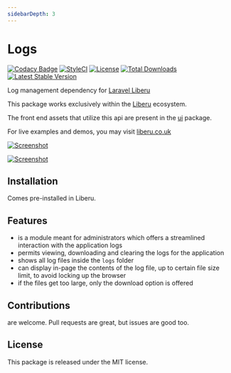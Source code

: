 ```yaml
---
sidebarDepth: 3
---
```


# Logs

[![Codacy Badge](https://api.codacy.com/project/badge/Grade/28c7bcb0b5d2451783990e0a151f0a44)](https://www.codacy.com/app/laravel-liberu/logs?utm_source=github.com&amp;utm_medium=referral&amp;utm_content=laravel-liberu/logs&amp;utm_campaign=Badge_Grade)
[![StyleCI](https://github.styleci.io/repos/85624363/shield?branch=master)](https://github.styleci.io/repos/85624363)
[![License](https://poser.pugx.org/laravel-liberu/logs/license)](https://packagist.org/packages/laravel-liberu/logs)
[![Total Downloads](https://poser.pugx.org/laravel-liberu/logs/downloads)](https://packagist.org/packages/laravel-liberu/logs)
[![Latest Stable Version](https://poser.pugx.org/laravel-liberu/logs/version)](https://packagist.org/packages/laravel-liberu/logs)

Log management dependency for [Laravel Liberu](https://github.com/laravel-liberu/Liberu)

This package works exclusively within the [Liberu](https://github.com/laravel-liberu/Liberu) ecosystem.

The front end assets that utilize this api are present in the [ui](https://github.com/liberu-ui/ui) package.

For live examples and demos, you may visit [liberu.co.uk](https://www.liberu.co.uk)

[![Screenshot](https://laravel-liberu.github.io/logs/screenshots/bulma_004_thumb.png)](https://laravel-liberu.github.io/logs/screenshots/bulma_004.png)

[![Screenshot](https://laravel-liberu.github.io/logs/screenshots/bulma_005_thumb.png)](https://laravel-liberu.github.io/logs/screenshots/bulma_005.png)

## Installation

Comes pre-installed in Liberu.

## Features

- is a module meant for administrators which offers a streamlined interaction with the application logs
- permits viewing, downloading and clearing the logs for the application
- shows all log files inside the `logs` folder
- can display in-page the contents of the log file, up to certain file size limit, to avoid locking up the browser
- if the files get too large, only the download option is offered

## Contributions

are welcome. Pull requests are great, but issues are good too.

## License

This package is released under the MIT license.
